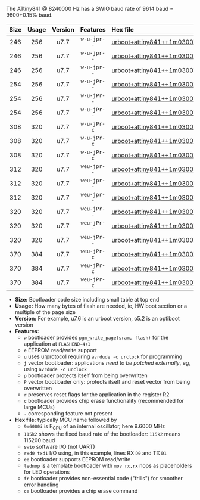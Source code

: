 The ATtiny841 @ 8240000 Hz has a SWIO baud rate of 9614 baud = 9600+0.15% baud.

|Size|Usage|Version|Features|Hex file|
|:-:|:-:|:-:|:-:|:--|
|246|256|u7.7|`w-u-jpr--`|[urboot+attiny841++1m0300i++++1k2_swio_rxa2_txa1_lednop.hex](https://raw.githubusercontent.com/stefanrueger/urboot.hex/main/mcus/attiny841/internal_oscillator/fint++1m0300_Hz/br++++1k2_bps/urboot+attiny841++1m0300i++++1k2_swio_rxa2_txa1_lednop.hex)|
|246|256|u7.7|`w-u-jpr--`|[urboot+attiny841++1m0300i++++1k2_swio_rxa4_txa5_lednop.hex](https://raw.githubusercontent.com/stefanrueger/urboot.hex/main/mcus/attiny841/internal_oscillator/fint++1m0300_Hz/br++++1k2_bps/urboot+attiny841++1m0300i++++1k2_swio_rxa4_txa5_lednop.hex)|
|246|256|u7.7|`w-u-jpr--`|[urboot+attiny841++1m0300i++++1k2_swio_rxb2_txa7_lednop.hex](https://raw.githubusercontent.com/stefanrueger/urboot.hex/main/mcus/attiny841/internal_oscillator/fint++1m0300_Hz/br++++1k2_bps/urboot+attiny841++1m0300i++++1k2_swio_rxb2_txa7_lednop.hex)|
|254|256|u7.7|`w-u-jPr--`|[urboot+attiny841++1m0300i++++1k2_swio_rxa2_txa1.hex](https://raw.githubusercontent.com/stefanrueger/urboot.hex/main/mcus/attiny841/internal_oscillator/fint++1m0300_Hz/br++++1k2_bps/urboot+attiny841++1m0300i++++1k2_swio_rxa2_txa1.hex)|
|254|256|u7.7|`w-u-jPr--`|[urboot+attiny841++1m0300i++++1k2_swio_rxa4_txa5.hex](https://raw.githubusercontent.com/stefanrueger/urboot.hex/main/mcus/attiny841/internal_oscillator/fint++1m0300_Hz/br++++1k2_bps/urboot+attiny841++1m0300i++++1k2_swio_rxa4_txa5.hex)|
|254|256|u7.7|`w-u-jPr--`|[urboot+attiny841++1m0300i++++1k2_swio_rxb2_txa7.hex](https://raw.githubusercontent.com/stefanrueger/urboot.hex/main/mcus/attiny841/internal_oscillator/fint++1m0300_Hz/br++++1k2_bps/urboot+attiny841++1m0300i++++1k2_swio_rxb2_txa7.hex)|
|308|320|u7.7|`w-u-jPr-c`|[urboot+attiny841++1m0300i++++1k2_swio_rxa2_txa1_lednop_fr_ce.hex](https://raw.githubusercontent.com/stefanrueger/urboot.hex/main/mcus/attiny841/internal_oscillator/fint++1m0300_Hz/br++++1k2_bps/urboot+attiny841++1m0300i++++1k2_swio_rxa2_txa1_lednop_fr_ce.hex)|
|308|320|u7.7|`w-u-jPr-c`|[urboot+attiny841++1m0300i++++1k2_swio_rxa4_txa5_lednop_fr_ce.hex](https://raw.githubusercontent.com/stefanrueger/urboot.hex/main/mcus/attiny841/internal_oscillator/fint++1m0300_Hz/br++++1k2_bps/urboot+attiny841++1m0300i++++1k2_swio_rxa4_txa5_lednop_fr_ce.hex)|
|308|320|u7.7|`w-u-jPr-c`|[urboot+attiny841++1m0300i++++1k2_swio_rxb2_txa7_lednop_fr_ce.hex](https://raw.githubusercontent.com/stefanrueger/urboot.hex/main/mcus/attiny841/internal_oscillator/fint++1m0300_Hz/br++++1k2_bps/urboot+attiny841++1m0300i++++1k2_swio_rxb2_txa7_lednop_fr_ce.hex)|
|312|320|u7.7|`weu-jpr--`|[urboot+attiny841++1m0300i++++1k2_swio_rxa2_txa1_ee_lednop.hex](https://raw.githubusercontent.com/stefanrueger/urboot.hex/main/mcus/attiny841/internal_oscillator/fint++1m0300_Hz/br++++1k2_bps/urboot+attiny841++1m0300i++++1k2_swio_rxa2_txa1_ee_lednop.hex)|
|312|320|u7.7|`weu-jpr--`|[urboot+attiny841++1m0300i++++1k2_swio_rxa4_txa5_ee_lednop.hex](https://raw.githubusercontent.com/stefanrueger/urboot.hex/main/mcus/attiny841/internal_oscillator/fint++1m0300_Hz/br++++1k2_bps/urboot+attiny841++1m0300i++++1k2_swio_rxa4_txa5_ee_lednop.hex)|
|312|320|u7.7|`weu-jpr--`|[urboot+attiny841++1m0300i++++1k2_swio_rxb2_txa7_ee_lednop.hex](https://raw.githubusercontent.com/stefanrueger/urboot.hex/main/mcus/attiny841/internal_oscillator/fint++1m0300_Hz/br++++1k2_bps/urboot+attiny841++1m0300i++++1k2_swio_rxb2_txa7_ee_lednop.hex)|
|320|320|u7.7|`weu-jPr--`|[urboot+attiny841++1m0300i++++1k2_swio_rxa2_txa1_ee.hex](https://raw.githubusercontent.com/stefanrueger/urboot.hex/main/mcus/attiny841/internal_oscillator/fint++1m0300_Hz/br++++1k2_bps/urboot+attiny841++1m0300i++++1k2_swio_rxa2_txa1_ee.hex)|
|320|320|u7.7|`weu-jPr--`|[urboot+attiny841++1m0300i++++1k2_swio_rxa4_txa5_ee.hex](https://raw.githubusercontent.com/stefanrueger/urboot.hex/main/mcus/attiny841/internal_oscillator/fint++1m0300_Hz/br++++1k2_bps/urboot+attiny841++1m0300i++++1k2_swio_rxa4_txa5_ee.hex)|
|320|320|u7.7|`weu-jPr--`|[urboot+attiny841++1m0300i++++1k2_swio_rxb2_txa7_ee.hex](https://raw.githubusercontent.com/stefanrueger/urboot.hex/main/mcus/attiny841/internal_oscillator/fint++1m0300_Hz/br++++1k2_bps/urboot+attiny841++1m0300i++++1k2_swio_rxb2_txa7_ee.hex)|
|370|384|u7.7|`weu-jPr-c`|[urboot+attiny841++1m0300i++++1k2_swio_rxa2_txa1_ee_lednop_fr_ce.hex](https://raw.githubusercontent.com/stefanrueger/urboot.hex/main/mcus/attiny841/internal_oscillator/fint++1m0300_Hz/br++++1k2_bps/urboot+attiny841++1m0300i++++1k2_swio_rxa2_txa1_ee_lednop_fr_ce.hex)|
|370|384|u7.7|`weu-jPr-c`|[urboot+attiny841++1m0300i++++1k2_swio_rxa4_txa5_ee_lednop_fr_ce.hex](https://raw.githubusercontent.com/stefanrueger/urboot.hex/main/mcus/attiny841/internal_oscillator/fint++1m0300_Hz/br++++1k2_bps/urboot+attiny841++1m0300i++++1k2_swio_rxa4_txa5_ee_lednop_fr_ce.hex)|
|370|384|u7.7|`weu-jPr-c`|[urboot+attiny841++1m0300i++++1k2_swio_rxb2_txa7_ee_lednop_fr_ce.hex](https://raw.githubusercontent.com/stefanrueger/urboot.hex/main/mcus/attiny841/internal_oscillator/fint++1m0300_Hz/br++++1k2_bps/urboot+attiny841++1m0300i++++1k2_swio_rxb2_txa7_ee_lednop_fr_ce.hex)|

- **Size:** Bootloader code size including small table at top end
- **Usage:** How many bytes of flash are needed, ie, HW boot section or a multiple of the page size
- **Version:** For example, u7.6 is an urboot version, o5.2 is an optiboot version
- **Features:**
  + `w` bootloader provides `pgm_write_page(sram, flash)` for the application at `FLASHEND-4+1`
  + `e` EEPROM read/write support
  + `u` uses urprotocol requiring `avrdude -c urclock` for programming
  + `j` vector bootloader: applications *need to be patched externally*, eg, using `avrdude -c urclock`
  + `p` bootloader protects itself from being overwritten
  + `P` vector bootloader only: protects itself and reset vector from being overwritten
  + `r` preserves reset flags for the application in the register R2
  + `c` bootloader provides chip erase functionality (recommended for large MCUs)
  + `-` corresponding feature not present
- **Hex file:** typically MCU name followed by
  + `9m6000i` is F<sub>CPU</sub> of an internal oscillator, here 9.6000 MHz
  + `115k2` shows the fixed baud rate of the bootloader: `115k2` means 115200 baud
  + `swio` software I/O (not UART)
  + `rxd0 txd1` I/O using, in this example, lines RX `D0` and TX `D1`
  + `ee` bootloader supports EEPROM read/write
  + `lednop` is a template bootloader with `mov rx,rx` nops as placeholders for LED operations
  + `fr` bootloader provides non-essential code ("frills") for smoother error handling
  + `ce` bootloader provides a chip erase command
